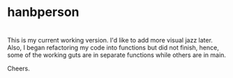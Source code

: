 # hanbperson
# 
This is my current working version. I'd like to add more visual jazz later. Also, I began refactoring my code into functions but did not finish, hence, some of the working guts are in separate functions while others are in main.

Cheers.
